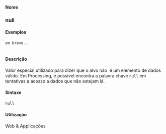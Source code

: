 
#### Nome
### null

#### Exemplos

```pde
em breve... 
 

```



#### Descrição
Valor especial utilizado para dizer que o alvo
não  é um elemento de dados válido. Em
Processing, é possível encontra a palavra chave `null` em tentativas a acesso a dados que não estejam lá.

#### Sintaxe
```pde
null

```

#### Utilização

	
Web & Applicações
